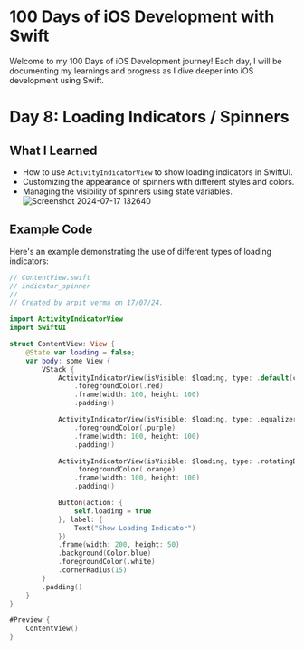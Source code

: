# 100 Days of iOS Development with Swift

Welcome to my 100 Days of iOS Development journey! Each day, I will be documenting my learnings and progress as I dive deeper into iOS development using Swift.

# Day 8: Loading Indicators / Spinners

## What I Learned

- How to use `ActivityIndicatorView` to show loading indicators in SwiftUI.
- Customizing the appearance of spinners with different styles and colors.
- Managing the visibility of spinners using state variables.
![Screenshot 2024-07-17 132640](https://github.com/user-attachments/assets/4331ae7f-dfa4-4473-8a50-b5d9c3e54466)

## Example Code

Here's an example demonstrating the use of different types of loading indicators:

```swift
// ContentView.swift
// indicator_spinner
//
// Created by arpit verma on 17/07/24.

import ActivityIndicatorView
import SwiftUI

struct ContentView: View {
    @State var loading = false;
    var body: some View {
        VStack {
            ActivityIndicatorView(isVisible: $loading, type: .default(count: 8))
                .foregroundColor(.red)
                .frame(width: 100, height: 100)
                .padding()

            ActivityIndicatorView(isVisible: $loading, type: .equalizer(count: 5))
                .foregroundColor(.purple)
                .frame(width: 100, height: 100)
                .padding()

            ActivityIndicatorView(isVisible: $loading, type: .rotatingDots(count: 7))
                .foregroundColor(.orange)
                .frame(width: 100, height: 100)
                .padding()

            Button(action: {
                self.loading = true
            }, label: {
                Text("Show Loading Indicator")
            })
            .frame(width: 200, height: 50)
            .background(Color.blue)
            .foregroundColor(.white)
            .cornerRadius(15)
        }
        .padding()
    }
}

#Preview {
    ContentView()
}

